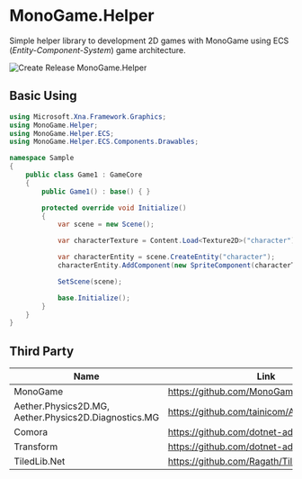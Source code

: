 # MonoGame.Helper

Simple helper library to development 2D games with MonoGame using ECS (_Entity-Component-System_) game architecture.

![Create Release MonoGame.Helper](https://github.com/RonildoSouza/MonoGame.Helper/workflows/Create%20Release%20MonoGame.Helper/badge.svg)

## Basic Using
```csharp
using Microsoft.Xna.Framework.Graphics;
using MonoGame.Helper;
using MonoGame.Helper.ECS;
using MonoGame.Helper.ECS.Components.Drawables;

namespace Sample
{
    public class Game1 : GameCore
    {
        public Game1() : base() { }

        protected override void Initialize()
        {
            var scene = new Scene();

            var characterTexture = Content.Load<Texture2D>("character");

            var characterEntity = scene.CreateEntity("character");
            characterEntity.AddComponent(new SpriteComponent(characterTexture));

            SetScene(scene);

            base.Initialize();
        }
    }
}
```

## Third Party

| Name                                                 | Link                                         |
|------------------------------------------------------|----------------------------------------------|
| MonoGame                                             | https://github.com/MonoGame/MonoGame         |
| Aether.Physics2D.MG, Aether.Physics2D.Diagnostics.MG | https://github.com/tainicom/Aether.Physics2D |
| Comora                                               | https://github.com/dotnet-ad/Comora          |
| Transform                                            | https://github.com/dotnet-ad/Transform       |
| TiledLib.Net                                         | https://github.com/Ragath/TiledLib.Net       |